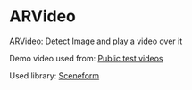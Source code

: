 # ARVideo
ARVideo: Detect Image and play a video over it

Demo video used from: [Public test videos](https://gist.github.com/jsturgis/3b19447b304616f18657)

Used library: [Sceneform](https://github.com/google-ar/sceneform-android-sdk/tree/v1.15.0)

